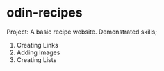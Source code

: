 # odin-recipes
Project: A basic recipe website.
Demonstrated skills;
1. Creating Links
2. Adding Images
3. Creating Lists
